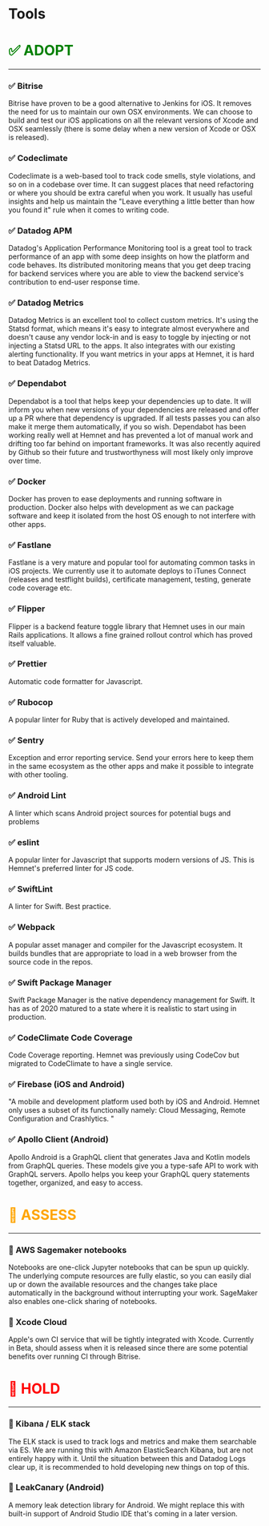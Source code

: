 # Tools

# <span style="color:green"> ✅ **ADOPT** </span>

---

### ✅ Bitrise

Bitrise have proven to be a good alternative to Jenkins for iOS. It removes the need for us to maintain our own OSX environments. We can choose to build and test our iOS applications on all the relevant versions of Xcode and OSX seamlessly (there is some delay when a new version of Xcode or OSX is released).

### ✅ Codeclimate

Codeclimate is a web-based tool to track code smells, style violations, and so on in a codebase over time. It can suggest places that need refactoring or where you should be extra careful when you work. It usually has useful insights and help us maintain the "Leave everything a little better than how you found it" rule when it comes to writing code.

### ✅ Datadog APM

Datadog's Application Performance Monitoring tool is a great tool to track performance of an app with some deep insights on how the platform and code behaves. Its distributed monitoring means that you get deep tracing for backend services where you are able to view the backend service's contribution to end-user response time.

### ✅ Datadog Metrics

Datadog Metrics is an excellent tool to collect custom metrics. It's using the Statsd format, which means it's easy to integrate almost everywhere and doesn't cause any vendor lock-in and is easy to toggle by injecting or not injecting a Statsd URL to the apps. It also integrates with our existing alerting functionality. If you want metrics in your apps at Hemnet, it is hard to beat Datadog Metrics.

### ✅ Dependabot

Dependabot is a tool that helps keep your dependencies up to date. It will inform you when new versions of your dependencies are released and offer up a PR where that dependency is upgraded. If all tests passes you can also make it merge them automatically, if you so wish. Dependabot has been working really well at Hemnet and has prevented a lot of manual work and drifting too far behind on important frameworks. It was also recently aquired by Github so their future and trustworthyness will most likely only improve over time.

### ✅ Docker

Docker has proven to ease deployments and running software in production. Docker also helps with development as we can package software and keep it isolated from the host OS enough to not interfere with other apps.

### ✅ Fastlane

Fastlane is a very mature and popular tool for automating common tasks in iOS projects. We currently use it to automate deploys to iTunes Connect (releases and testflight builds), certificate management, testing, generate code coverage etc.

### ✅ Flipper

Flipper is a backend feature toggle library that Hemnet uses in our main Rails applications. It allows a fine grained rollout control which has proved itself valuable.

### ✅ Prettier

Automatic code formatter for Javascript.

### ✅ Rubocop

A popular linter for Ruby that is actively developed and maintained.

### ✅ Sentry

Exception and error reporting service. Send your errors here to keep them in the same ecosystem as the other apps and make it possible to integrate with other tooling.

### ✅ Android Lint

A linter which scans Android project sources for potential bugs and problems

### ✅ eslint

A popular linter for Javascript that supports modern versions of JS. This is Hemnet's preferred linter for JS code.

### ✅ SwiftLint

A linter for Swift. Best practice.

### ✅ Webpack

A popular asset manager and compiler for the Javascript ecosystem. It builds bundles that are appropriate to load in a web browser from the source code in the repos.

### ✅ Swift Package Manager

Swift Package Manager is the native dependency management for Swift. It has as of 2020 matured to a state where it is realistic to start using in production.

### ✅ CodeClimate Code Coverage

Code Coverage reporting. Hemnet was previously using CodeCov but migrated to CodeClimate to have a single service.

### ✅ Firebase (iOS and Android)

"A mobile and development platform used both by iOS and Android.
Hemnet only uses a subset of its functionally namely: Cloud Messaging, Remote Configuration and Crashlytics.
"

### ✅ Apollo Client (Android)

Apollo Android is a GraphQL client that generates Java and Kotlin models from GraphQL queries. These models give you a type-safe API to work with GraphQL servers. Apollo helps you keep your GraphQL query statements together, organized, and easy to access.

# <span style="color:orange"> 🔬️ **ASSESS** </span>

---

### 🔬️ AWS Sagemaker notebooks

Notebooks are one-click Jupyter notebooks that can be spun up quickly. The underlying compute resources are fully elastic, so you can easily dial up or down the available resources and the changes take place automatically in the background without interrupting your work. SageMaker also enables one-click sharing of notebooks.

### 🔬️ Xcode Cloud

Apple's own CI service that will be tightly integrated with Xcode. Currently in Beta, should assess when it is released since there are some potential benefits over running CI through Bitrise.

# <span style="color:red"> 🛑 **HOLD**</span>

---

### 🛑 Kibana / ELK stack

The ELK stack is used to track logs and metrics and make them searchable via ES. We are running this with Amazon ElasticSearch Kibana, but are not entirely happy with it. Until the situation between this and Datadog Logs clear up, it is recommended to hold developing new things on top of this.

### 🛑 LeakCanary (Android)

A memory leak detection library for Android. We might replace this with built-in support of Android Studio IDE that's coming in a later version.
